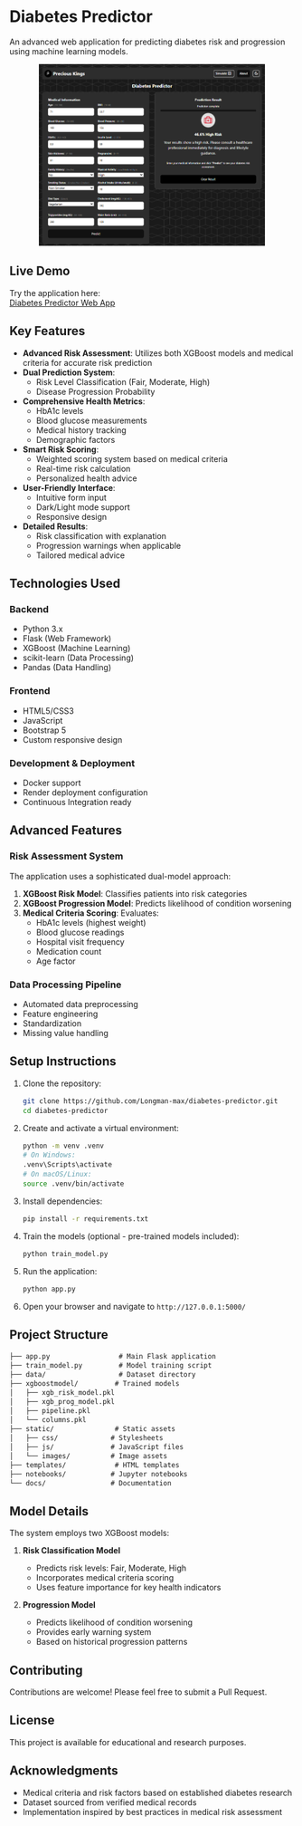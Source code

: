 # Diabetes Predictor

An advanced web application for predicting diabetes risk and progression using machine learning models.

<div style="text-align: center; margin-bottom: 10px;">
  <a href="https://diabetes-predictor-li8h.onrender.com" target="_blank">
    <img src="docs/screenshots/project-dark.png" alt="preview" style="max-width: 400px;" />
  </a>
</div>

## Live Demo

Try the application here:  
[Diabetes Predictor Web App](https://diabetes-predictor-li8h.onrender.com)

## Key Features

- **Advanced Risk Assessment**: Utilizes both XGBoost models and medical criteria for accurate risk prediction
- **Dual Prediction System**:
  - Risk Level Classification (Fair, Moderate, High)
  - Disease Progression Probability
- **Comprehensive Health Metrics**:
  - HbA1c levels
  - Blood glucose measurements
  - Medical history tracking
  - Demographic factors
- **Smart Risk Scoring**:
  - Weighted scoring system based on medical criteria
  - Real-time risk calculation
  - Personalized health advice
- **User-Friendly Interface**:
  - Intuitive form input
  - Dark/Light mode support
  - Responsive design
- **Detailed Results**:
  - Risk classification with explanation
  - Progression warnings when applicable
  - Tailored medical advice

## Technologies Used

### Backend

- Python 3.x
- Flask (Web Framework)
- XGBoost (Machine Learning)
- scikit-learn (Data Processing)
- Pandas (Data Handling)

### Frontend

- HTML5/CSS3
- JavaScript
- Bootstrap 5
- Custom responsive design

### Development & Deployment

- Docker support
- Render deployment configuration
- Continuous Integration ready

## Advanced Features

### Risk Assessment System

The application uses a sophisticated dual-model approach:

1. **XGBoost Risk Model**: Classifies patients into risk categories
2. **XGBoost Progression Model**: Predicts likelihood of condition worsening
3. **Medical Criteria Scoring**: Evaluates:
   - HbA1c levels (highest weight)
   - Blood glucose readings
   - Hospital visit frequency
   - Medication count
   - Age factor

### Data Processing Pipeline

- Automated data preprocessing
- Feature engineering
- Standardization
- Missing value handling

## Setup Instructions

1. Clone the repository:

   ```sh
   git clone https://github.com/Longman-max/diabetes-predictor.git
   cd diabetes-predictor
   ```

2. Create and activate a virtual environment:

   ```sh
   python -m venv .venv
   # On Windows:
   .venv\Scripts\activate
   # On macOS/Linux:
   source .venv/bin/activate
   ```

3. Install dependencies:

   ```sh
   pip install -r requirements.txt
   ```

4. Train the models (optional - pre-trained models included):

   ```sh
   python train_model.py
   ```

5. Run the application:

   ```sh
   python app.py
   ```

6. Open your browser and navigate to `http://127.0.0.1:5000/`

## Project Structure

```
├── app.py                 # Main Flask application
├── train_model.py         # Model training script
├── data/                  # Dataset directory
├── xgboostmodel/         # Trained models
│   ├── xgb_risk_model.pkl
│   ├── xgb_prog_model.pkl
│   ├── pipeline.pkl
│   └── columns.pkl
├── static/               # Static assets
│   ├── css/             # Stylesheets
│   ├── js/              # JavaScript files
│   └── images/          # Image assets
├── templates/            # HTML templates
├── notebooks/           # Jupyter notebooks
└── docs/                # Documentation
```

## Model Details

The system employs two XGBoost models:

1. **Risk Classification Model**

   - Predicts risk levels: Fair, Moderate, High
   - Incorporates medical criteria scoring
   - Uses feature importance for key health indicators

2. **Progression Model**
   - Predicts likelihood of condition worsening
   - Provides early warning system
   - Based on historical progression patterns

## Contributing

Contributions are welcome! Please feel free to submit a Pull Request.

## License

This project is available for educational and research purposes.

## Acknowledgments

- Medical criteria and risk factors based on established diabetes research
- Dataset sourced from verified medical records
- Implementation inspired by best practices in medical risk assessment
